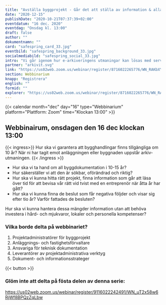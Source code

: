 ```yaml
---
title: "Avställa byggprojekt - Går det att ställa av information & alla ÄTA i 12 år?"
date: "2020-12-15"
publishDate: "2020-10-21T07:37:39+02:00"
eventdatum: "16 dec. 2020"
eventdag: "Onsdag kl. 13:00"
draft: false
author: ""
dokumentnamn: ""
card: "safespring_card_33.jpg"
eventbild: "safespring_background_33.jpg"
socialmediabild: "safespring_social_33.jpg"
intro: "Vi går igenom hur e-arkiveringens utmaningar kan lösas med serverkapacitet och tillfällig lagring."
partner: "arkivit.svg"
link: "https://us02web.zoom.us/webinar/register/8716022265776/WN_RAKbXYj6QneFn2BDQhj8fQ"
section: Webbinarium
knapp: "Registrera"
english: ""
formid: ""
explorer: "https://us02web.zoom.us/webinar/register/8716022265776/WN_RAKbXYj6QneFn2BDQhj8fQ"
---
```


{{< calendar month="dec" day="16" type="Webbinarium" platform="Plattform: Zoom" time="Klockan 13:00" >}}

## Webbinairum, onsdagen den 16 dec klockan 13:00

{{< ingress>}}
Hur ska vi garantera att bygghandlingar finns tillgängliga om 10 år? När ni har tagit emot anläggningen eller byggnaden uppstår arkiv-utmaningen.
{{< /ingress >}}

- Hur ska vi ta hand om all byggdokumentation i 10-15 år?
- Hur säkerställer vi att den är sökbar, oförändrad och riktig?
- Hur ska vi kunna hitta rätt projekt, finna information som går att läsa över tid för att bevisa vår rätt vid tvist med en entreprenör när åtta år har gått?
- Hur ska vi kunna finna de beslut som får negativa följder och visar sig efter tio år? Varför fattades de besluten?

Hur ska vi kunna hantera dessa mängder information utan att behöva investera i hård- och mjukvaror, lokaler och personella kompetenser?

### Vilka borde delta på webbinariet?

1. Projektadministratörer för byggprojekt
2. Anläggnings- och fastighetsförvaltare
3. Ansvariga för teknisk dokumentation
4. Leverantörer av projektadministrativa verktyg
5. Dokument- och informationsstrateger

{{< button >}}

### Glöm inte att delta på fösta delen av denna serie:
https://us02web.zoom.us/webinar/register/9116022242491/WN_uT2x58w6RjWf8BPQzZqLbw
